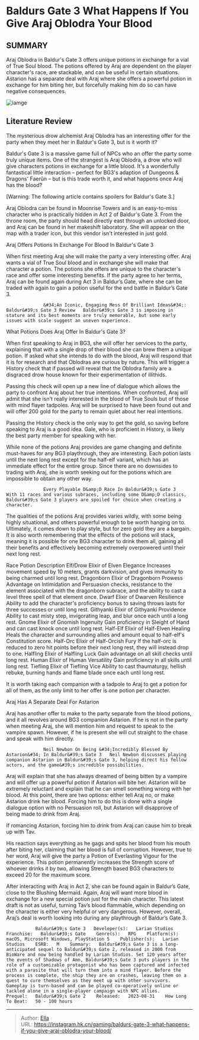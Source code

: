 # Baldurs Gate 3 What Happens If You Give Araj Oblodra Your Blood


## SUMMARY 



  Araj Oblodra in Baldur&#39;s Gate 3 offers unique potions in exchange for a vial of True Soul blood.   The potions offered by Araj are dependent on the player character&#39;s race, are stackable, and can be useful in certain situations.   Astarion has a separate deal with Araj where she offers a powerful potion in exchange for him biting her, but forcefully making him do so can have negative consequences.  

![iamge](https://static1.srcdn.com/wordpress/wp-content/uploads/2023/10/baldur-s-gate-3-what-happens-if-you-give-araj-oblodra-your-blood.jpg)

## Literature Review

The mysterious drow alchemist Araj Oblodra has an interesting offer for the party when they meet her in Baldur&#39;s Gate 3, but is it worth it?




Baldur&#39;s Gate 3 is a massive game full of NPCs who an offer the party some truly unique items. One of the strangest is Araj Oblodra, a drow who will give characters potions in exchange for a little blood. It&#39;s a wonderfully fantastical little interaction – perfect for BG3&#39;s adaption of Dungeons &amp; Dragons&#39; Faerûn – but is this trade worth it, and what happens once Araj has the blood?




[Warning: The following article contains spoilers for Baldur&#39;s Gate 3.]

Araj Oblodra can be found in Moonrise Towers and is an easy-to-miss character who is practically hidden in Act 2 of Baldur&#39;s Gate 3. From the throne room, the party should head directly east through an unlocked door, and Araj can be found in her makeshift laboratory. She will appear on the map with a trader icon, but this vendor isn&#39;t interested in just gold.

  


 Araj Offers Potions In Exchange For Blood In Baldur&#39;s Gate 3 
          

When first meeting Araj she will make the party a very interesting offer. Araj wants a vial of True Soul blood and in exchange she will make that character a potion. The potions she offers are unique to the character&#39;s race and offer some interesting benefits. If the party agree to her terms, Araj can be found again during Act 3 in Baldur’s Gate, where she can be traded with again to gain a potion useful for the end battle in Baldur’s Gate 3.




                  &#34;An Iconic, Engaging Mess Of Brilliant Ideas&#34;: Baldur&#39;s Gate 3 Review   Baldur&#39;s Gate 3 is imposing in stature and its best moments are truly memorable, but some early issues with scale suggest an uneven experience.    



 What Potions Does Araj Offer In Baldur&#39;s Gate 3? 
          

When first speaking to Araj in BG3, she will offer her services to the party, explaining that with a single drop of their blood she can brew them a unique potion. If asked what she intends to do with the blood, Araj will respond that it is for research and that Oblodras are curious by nature. This will trigger a History check that if passed will reveal that the Oblodra family are a disgraced drow house known for their experimentation of illithids.

Passing this check will open up a new line of dialogue which allows the party to confront Araj about her true intentions. When confronted, Araj will admit that she isn&#39;t really interested in the blood of True Souls but of those with mind flayer tadpoles. Araj will be surprised to have been found out and will offer 200 gold for the party to remain quiet about her real intentions.






Passing the History check is the only way to get the gold, so saving before speaking to Araj is a good idea. Gale, who is proficient in History, is likely the best party member for speaking with her.




While none of the potions Araj provides are game changing and definite must-haves for any BG3 playthrough, they are interesting. Each potion lasts until the next long rest except for the half-elf variant, which has an immediate effect for the entire group. Since there are no downsides to trading with Araj, she is worth seeking out for the potions which are impossible to obtain any other way.

                  Every Playable D&amp;D Race In Baldur&#39;s Gate 3   With 11 races and various subraces, including some D&amp;D classics, Baldur&#39;s Gate 3 players are spoiled for choice when creating a character.    

The qualities of the potions Araj provides varies wildly, with some being highly situational, and others powerful enough to be worth hanging on to. Ultimately, it comes down to play style, but for zero gold they are a bargain. It is also worth remembering that the effects of the potions will stack, meaning it is possible for one BG3 character to drink them all, gaining all their benefits and effectively becoming extremely overpowered until their next long rest.




 Race  Potion  Description   Elf/Drow  Elixir of Elven Elegance  Increases movement speed by 10 meters, grants darkvision, and gives immunity to being charmed until long rest.   Dragonborn  Elixir of Dragonborn Prowess  Advantage on Intimidation and Persuasion checks, resistance to the element associated with the dragonborn subrace, and the ability to cast a level three spell of that element once.   Dwarf  Elixir of Dwarven Resilience  Ability to add the character&#39;s proficiency bonus to saving throws lasts for three successes or until long rest.   Githyanki  Elixir of Githyanki Providence  Ability to cast misty step, invigorating leap, and blur once each until a long rest.   Gnome  Elixir of Gnomish Ingenuity  Gain proficiency in Sleight of Hand and can cast knock once until long rest.   Half-Elf  Elixir of Half-Elven Healing  Heals the character and surrounding allies and amount equal to half-elf&#39;s Constitution score.   Half-Orc  Elixir of Half-Orcish Fury  If the half-orc is reduced to zero hit points before their next long rest, they will instead drop to one.   Halfling  Elixir of Halfling Luck  Gain advantage on all skill checks until long rest.   Human  Elixir of Human Versatility  Gain proficiency in all skills until long rest.   Tiefling  Elixir of Tiefling Vice  Ability to cast thaumaturgy, hellish rebuke, burning hands and flame blade once each until long rest.   





It is worth taking each companion with a tadpole to Araj to get a potion for all of them, as the only limit to her offer is one potion per character.









 Araj Has A Separate Deal For Astarion 
         

Araj has another offer to make to the party separate from the blood potions, and it all revolves around BG3 companion Astarion. If he is not in the party when meeting Araj, she will mention him and request to speak to the vampire spawn. However, if he is present she will cut straight to the chase and speak with him directly.

                  Neil Newbon On Being &#34;Incredibly Blessed By Astarion&#34; In Baldur&#39;s Gate 3   Neil Newbon discusses playing companion Astarion in Baldur&#39;s Gate 3, helping direct his fellow actors, and the game&#39;s incredible possibilities.    

Araj will explain that she has always dreamed of being bitten by a vampire and will offer up a powerful potion if Astarion will bite her. Astarion will be extremely reluctant and explain that he can smell something wrong with her blood. At this point, there are two options: either tell Araj no, or make Astarion drink her blood. Forcing him to do this is done with a single dialogue option with no Persuasion roll, but Astarion will disapprove of being made to drink from Araj.






If romancing Astarion, forcing him to drink from Araj can cause him to break up with Tav.




His reaction says everything as he gags and spits her blood from his mouth after biting her, claiming that her blood is full of corruption. However, true to her word, Araj will give the party a Potion of Everlasting Vigour for the experience. This potion permanently increases the Strength score of whoever drinks it by two, allowing Strength based BG3 characters to exceed 20 for the maximum score.

After interacting with Araj in Act 2, she can be found again in Baldur’s Gate, close to the Blushing Mermaid. Again, Araj will want more blood in exchange for a new special potion just for the main character. This latest draft is not as useful, turning Tav’s blood flammable, which depending on the character is either very helpful or very dangerous. However, overall, Araj’s deal is worth looking into during any playthrough of Baldur’s Gate 3.




               Baldur&#39;s Gate 3   Developer(s):   Larian Studios    Franchise:   Baldur&#39;s Gate    Genre(s):   RPG    Platform(s):   macOS, Microsoft Windows, PlayStation 5    Publisher(s):   Larian Studios    ESRB:   M    Summary:   Baldur&#39;s Gate 3 is a long-anticipated sequel to Baldur&#39;s Gate 2, released in 2000 from BioWare and now being handled by Larian Studios. Set 120 years after the events of Shadows of Amn, Baldur&#39;s Gate 3 puts players in the role of a customizable protagonist who has been captured and infected with a parasite that will turn them into a mind flayer. Before the process is complete, the ship they are on crashes, leaving them on a quest to cure themselves as they meet up with other survivors. Gameplay is turn-based and can be played co-operatively online or tackled alone in a single-player campaign with NPC allies.     Prequel:   Baldur&#39;s Gate 2    Released:   2023-08-31    How Long To Beat:   50 - 100 hours      

---

> Author: [Ella](https://instagram.hk.cn/)  
> URL: https://instagram.hk.cn/gaming/baldurs-gate-3-what-happens-if-you-give-araj-oblodra-your-blood/  

